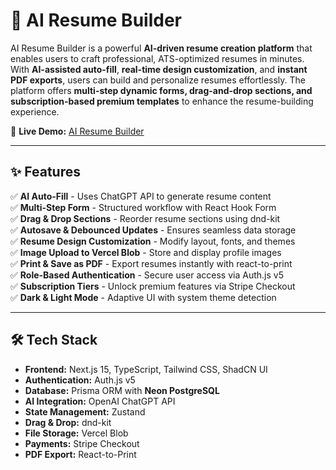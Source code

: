 # 📄 AI Resume Builder

AI Resume Builder is a powerful **AI-driven resume creation platform** that enables users to craft professional, ATS-optimized resumes in minutes. With **AI-assisted auto-fill**, **real-time design customization**, and **instant PDF exports**, users can build and personalize resumes effortlessly. The platform offers **multi-step dynamic forms, drag-and-drop sections, and subscription-based premium templates** to enhance the resume-building experience.

🚀 **Live Demo:** [AI Resume Builder]([https://your-live-link.vercel.app/](https://next-15-resume-builder.vercel.app/))  

---

## ✨ Features

✅ **AI Auto-Fill** - Uses ChatGPT API to generate resume content  
✅ **Multi-Step Form** - Structured workflow with React Hook Form  
✅ **Drag & Drop Sections** - Reorder resume sections using dnd-kit  
✅ **Autosave & Debounced Updates** - Ensures seamless data storage  
✅ **Resume Design Customization** - Modify layout, fonts, and themes  
✅ **Image Upload to Vercel Blob** - Store and display profile images  
✅ **Print & Save as PDF** - Export resumes instantly with react-to-print  
✅ **Role-Based Authentication** - Secure user access via Auth.js v5  
✅ **Subscription Tiers** - Unlock premium features via Stripe Checkout  
✅ **Dark & Light Mode** - Adaptive UI with system theme detection  

---

## 🛠️ Tech Stack

- **Frontend:** Next.js 15, TypeScript, Tailwind CSS, ShadCN UI  
- **Authentication:** Auth.js v5  
- **Database:** Prisma ORM with **Neon PostgreSQL**  
- **AI Integration:** OpenAI ChatGPT API  
- **State Management:** Zustand  
- **Drag & Drop:** dnd-kit  
- **File Storage:** Vercel Blob  
- **Payments:** Stripe Checkout  
- **PDF Export:** React-to-Print  

